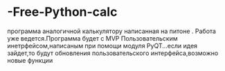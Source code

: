 # -Free-Python-calc
программа аналогичной калькулятору написанная на питоне .
Работа уже ведется.Программа будет с MVP Пользовательским инетрфейсом,написаным при помощи модуля PyQT...если идея зайдет,то будут обновления пользовательского интерфейса,возможно новые функции
